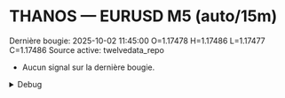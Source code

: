 # THANOS — EURUSD M5 (auto/15m)
Dernière bougie: 2025-10-02 11:45:00  O=1.17478  H=1.17486  L=1.17477  C=1.17486
Source active: twelvedata_repo

- Aucun signal sur la dernière bougie.

<details><summary>Debug</summary>

- TD_API_KEY manquant.

</details>